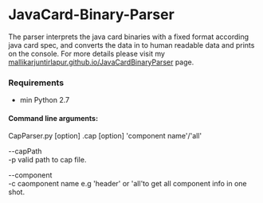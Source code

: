 # JavaCard-Binary-Parser

The parser interprets the java card binaries with a fixed format according java card spec, and converts the data in to human readable data and prints on the console. 
For more details please visit my <a href="https://mallikarjuntirlapur.github.io/JavaCardBinaryParser/">mallikarjuntirlapur.github.io/JavaCardBinaryParser</a> page.

### Requirements
* min Python 2.7

#### Command line arguments:

CapParser.py [option] .cap [option] 'component name'/'all'

--capPath\
-p valid path to cap file.

--component\
-c caomponent name e.g 'header' or 'all'to get all component info in one shot.